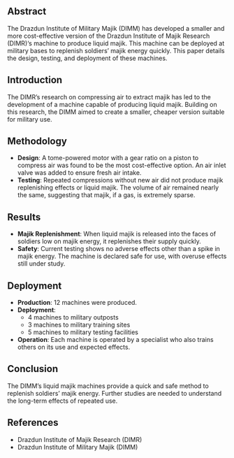 ## Abstract
The Drazdun Institute of Military Majik (DIMM) has developed a smaller and more cost-effective version of the Drazdun Institute of Majik Research (DIMR)‘s machine to produce liquid majik. This machine can be deployed at military bases to replenish soldiers’ majik energy quickly. This paper details the design, testing, and deployment of these machines.
## Introduction
The DIMR’s research on compressing air to extract majik has led to the development of a machine capable of producing liquid majik. Building on this research, the DIMM aimed to create a smaller, cheaper version suitable for military use.
## Methodology
- **Design**: A tome-powered motor with a gear ratio on a piston to compress air was found to be the most cost-effective option. An air inlet valve was added to ensure fresh air intake.
- **Testing**: Repeated compressions without new air did not produce majik replenishing effects or liquid majik. The volume of air remained nearly the same, suggesting that majik, if a gas, is extremely sparse.
## Results
- **Majik Replenishment**: When liquid majik is released into the faces of soldiers low on majik energy, it replenishes their supply quickly.
- **Safety**: Current testing shows no adverse effects other than a spike in majik energy. The machine is declared safe for use, with overuse effects still under study.
## Deployment
- **Production**: 12 machines were produced.
- **Deployment**:
    - 4 machines to military outposts
    - 3 machines to military training sites
    - 5 machines to military testing facilities
- **Operation**: Each machine is operated by a specialist who also trains others on its use and expected effects.
## Conclusion
The DIMM’s liquid majik machines provide a quick and safe method to replenish soldiers’ majik energy. Further studies are needed to understand the long-term effects of repeated use.
## References
- Drazdun Institute of Majik Research (DIMR)
- Drazdun Institute of Military Majik (DIMM)
